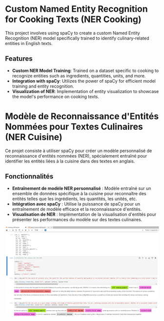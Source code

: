 # Custom Named Entity Recognition for Cooking Texts (NER Cooking)

This project involves using spaCy to create a custom Named Entity Recognition (NER) model specifically trained to identify culinary-related entities in English texts.

## Features

- **Custom NER Model Training**: Trained on a dataset specific to cooking to recognize entities such as ingredients, quantities, units, and more.
- **Integration with spaCy**: Utilizes the power of spaCy for efficient model training and entity recognition.
- **Visualization of NER**: Implementation of entity visualization to showcase the model's performance on cooking texts.


# Modèle de Reconnaissance d'Entités Nommées pour Textes Culinaires (NER Cuisine)

Ce projet consiste à utiliser spaCy pour créer un modèle personnalisé de reconnaissance d'entités nommées (NER), spécialement entraîné pour identifier les entités liées à la cuisine dans des textes en anglais.

## Fonctionnalités

- **Entraînement de modèle NER personnalisé** : Modèle entraîné sur un ensemble de données spécifique à la cuisine pour reconnaître des entités telles que les ingrédients, les quantités, les unités, etc.
- **Intégration avec spaCy** : Utilise la puissance de spaCy pour un entraînement de modèle efficace et la reconnaissance d'entités.
- **Visualisation de NER** : Implémentation de la visualisation d'entités pour présenter les performances du modèle sur des textes culinaires.

![Image 3](https://github.com/MOUGINM//cooking_NER/blob/main/screenshot/Capture%20d’écran%202024-01-29%20214301.png)
